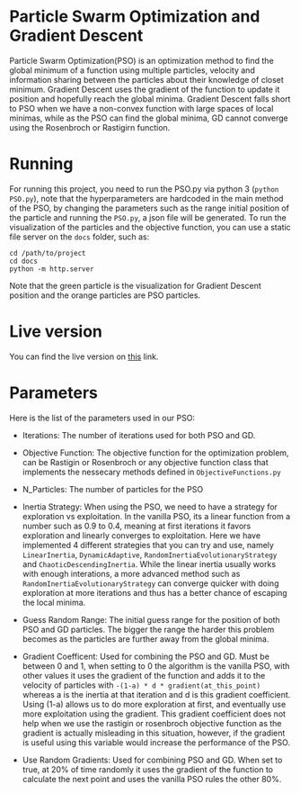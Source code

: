# Particle Swarm Optimization and Gradient Descent
Particle Swarm Optimization(PSO) is an optimization method to find the global minimum of a function using multiple particles, velocity and information sharing between the particles about their knowledge of closet minimum. Gradient Descent uses the gradient of the function to update it position and hopefully reach the global minima. Gradient Descent falls short to PSO when we have a non-convex function with large spaces of local minimas, while as the PSO can find the global minima, GD cannot converge using the Rosenbroch or Rastigirn function.

# Running
For running this project, you need to run the PSO.py via python 3 (`python PSO.py`), note that the hyperparameters are hardcoded in the main method of the PSO, by changing the parameters such as the range initial position of the particle and running the `PSO.py`, a json file will be generated. To run the visualization of the particles and the objective function, you can use a static file server on the `docs` folder, such as:
```
cd /path/to/project
cd docs
python -m http.server
``` 

Note that the green particle is the visualization for Gradient Descent position and the orange particles are PSO particles.

# Live version
You can find the live version on [this](https://lrhm.github.io/particle-swarm-optimization-and-gradient-descent/) link. 

# Parameters
Here is the list of the parameters used in our PSO:
* Iterations: The number of iterations used for both PSO and GD.

* Objective Function: The objective function for the optimization problem, can be Rastigin or Rosenbroch  or any objective function class that implements the nessecary methods defined in `ObjectiveFunctions.py`

* N_Particles: The number of particles for the PSO

* Inertia Strategy: When using the PSO, we need to have a strategy for exploration vs exploitation. In the vanilla PSO, its a linear function from a number such as 0.9 to 0.4, meaning at first iterations it favors exploration and linearly converges to exploitation. Here we have implemented 4 different strategies that you can try and use, namely `LinearInertia`, `DynamicAdaptive`, `RandomInertiaEvolutionaryStrategy` and `ChaoticDescendingInertia`. While the linear inertia usually works with enough interations, a more advanced method such as `RandomInertiaEvolutionaryStrategy` can converge quicker with doing exploration at more iterations and thus has a better chance of escaping the local minima.

* Guess Random Range: 
The initial guess range for the position of both PSO and GD particles. The bigger the range the harder this problem becomes as the particles are further away from the global minima.

* Gradient Coefficent: Used for combining the PSO and GD. Must be between 0 and 1, when setting to 0 the algorithm is the vanilla PSO, with other values it uses the gradient of the function and adds it to the velocity of particles with `-(1-a) * d * gradient(at_this_point)` whereas a is the inertia at that iteration and d is this gradient coefficient. Using (1-a) allows us to do more exploration at first, and eventually use more exploitation using the gradient. This gradient coefficient does not help when we use the rastigin or rosenbroch objective function as the gradient is actually misleading in this situation, however, if the gradient is useful using this variable would increase the performance of the PSO.

* Use Random Gradients: Used for combining PSO and GD. When set to true, at 20% of time randomly it uses the gradient of the function to calculate the next point and uses the vanilla PSO rules the other 80%.
